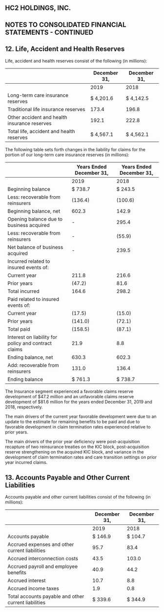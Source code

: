 ## HC2 HOLDINGS, INC.

## NOTES TO CONSOLIDATED FINANCIAL STATEMENTS - CONTINUED

## 12. Life, Accident and Health Reserves

Life, accident and health reserves consist of the following (in millions):

|                                              | December 31,   | December 31,   |
|----------------------------------------------|----------------|----------------|
|                                              | 2019           | 2018           |
| Long-term care insurance reserves            | $ 4,201.6      | $ 4,142.5      |
| Traditional life insurance reserves          | 173.4          | 196.8          |
| Other accident and health insurance reserves | 192.1          | 222.8          |
| Total life, accident and health reserves     | $ 4,567.1      | $ 4,562.1      |

The following table sets forth changes in the liability for claims for the portion of our long-term care insurance reserves (in millions):

|                                                      | Years Ended December 31,   | Years Ended December 31,   |
|------------------------------------------------------|----------------------------|----------------------------|
|                                                      | 2019                       | 2018                       |
| Beginning balance                                    | $ 738.7                    | $ 243.5                    |
| Less: recoverable from reinsurers                    | (136.4)                    | (100.6)                    |
| Beginning balance, net                               | 602.3                      | 142.9                      |
| Opening balance due to business acquired             | -                          | 295.4                      |
| Less: recoverable from reinsurers                    | -                          | (55.9)                     |
| Net balance of business acquired                     | -                          | 239.5                      |
| Incurred related to insured events of:               |                            |                            |
| Current year                                         | 211.8                      | 216.6                      |
| Prior years                                          | (47.2)                     | 81.6                       |
| Total incurred                                       | 164.6                      | 298.2                      |
| Paid related to insured events of:                   |                            |                            |
| Current year                                         | (17.5)                     | (15.0)                     |
| Prior years                                          | (141.0)                    | (72.1)                     |
| Total paid                                           | (158.5)                    | (87.1)                     |
| Interest on liability for policy and contract claims | 21.9                       | 8.8                        |
| Ending balance, net                                  | 630.3                      | 602.3                      |
| Add: recoverable from reinsurers                     | 131.0                      | 136.4                      |
| Ending balance                                       | $ 761.3                    | $ 738.7                    |

The Insurance segment experienced a favorable claims reserve development of $47.2 million and an unfavorable claims reserve development of $81.6 million for the years ended December 31, 2019 and 2018, respectively.

The main drivers of the current year favorable development were due to an update to the estimate for remaining benefits to be paid and due to favorable development in claim termination rates experienced relative to prior years.

The main drivers of the prior year deficiency were post-acquisition recapture of two reinsurance treaties on the KIC block, post-acquisition reserve strengthening on the acquired KIC block, and variance in the development of claim termination rates and care transition settings on prior year incurred claims.

## 13. Accounts Payable and Other Current Liabilities

Accounts payable and other current liabilities consist of the following (in millions):

|                                                      | December 31,   | December 31,   |
|------------------------------------------------------|----------------|----------------|
|                                                      | 2019           | 2018           |
| Accounts payable                                     | $ 146.9        | $ 104.7        |
| Accrued expenses and other current liabilities       | 95.7           | 83.4           |
| Accrued interconnection costs                        | 43.5           | 103.0          |
| Accrued payroll and employee benefits                | 40.9           | 44.2           |
| Accrued interest                                     | 10.7           | 8.8            |
| Accrued income taxes                                 | 1.9            | 0.8            |
| Total accounts payable and other current liabilities | $ 339.6        | $ 344.9        |